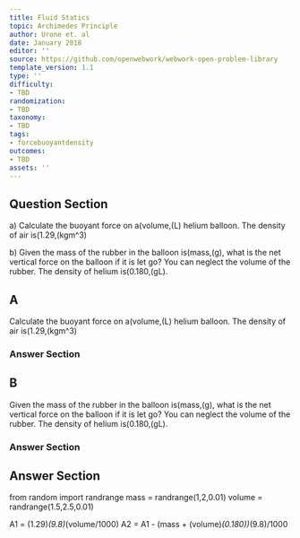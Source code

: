 ```yaml
---
title: Fluid Statics
topic: Archimedes Principle
author: Urone et. al
date: January 2018
editor: ''
source: https://github.com/openwebwork/webwork-open-problem-library
template_version: 1.1
type: ''
difficulty:
- TBD
randomization:
- TBD
taxonomy:
- TBD
tags:
- forcebuoyantdensity
outcomes:
- TBD
assets: ''
---
```


## Question Section 

a) Calculate the buoyant force on a(volume,(L) helium balloon. The density of air is(1.29,(kgm^3)
 
b) Given the mass of the rubber in the balloon is(mass,(g), what is the net vertical force on the balloon if it is let go? You can neglect the volume of the rubber. The density of helium is(0.180,(gL).

## A
Calculate the buoyant force on a(volume,(L) helium balloon. The density of air is(1.29,(kgm^3)
### Answer Section
## B
Given the mass of the rubber in the balloon is(mass,(g), what is the net vertical force on the balloon if it is let go? You can neglect the volume of the rubber. The density of helium is(0.180,(gL).
### Answer Section


## Answer Section

from random import randrange
mass = randrange(1,2,0.01)
volume = randrange(1.5,2.5,0.01)

A1 = (1.29)*(9.8)*(volume/1000)
A2 = A1 - (mass + (volume)*(0.180))*(9.8)/1000